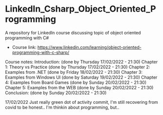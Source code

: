 # LinkedIn_Csharp_Object_Oriented_Programming
A repository for LinkedIn course discussing topic of object oriented programming with C#

- Course link: https://www.linkedin.com/learning/object-oriented-programming-with-c-sharp/ 

Course notes:
Introduction: (done by Thursday 17/02/2022 - 21:30) 
Chapter 1: Theory vs Practice (done by Thursday 17/02/2022 - 21:30)
Chapter 2: Examples from .NET (done by Friday 18/02/2022 - 21:30)
Chapter 3: Examples from Windows UI (done by Saturday 19/02/2022 - 21:30)
Chapter 4: Examples from Board Games (done by Sunday 20/02/2022 - 21:30)
Chapter 5: Examples from the WEB (done by Sunday 20/02/2022 - 21:30)
Conclusion: (done by Sunday 20/02/2022 - 21:30) 


17/02/2022 
Just really green dot of activity commit, I'm still recovering from covid to be honest.. I'm thinkin about programming, but..
